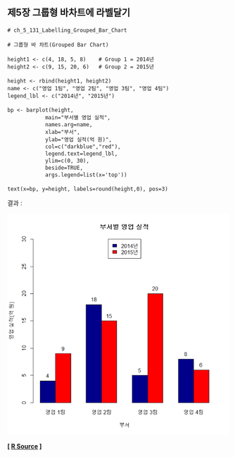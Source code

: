 ## 제5장 그룹형 바차트에 라벨달기

```{r}
# ch_5_131_Labelling_Grouped_Bar_Chart

# 그룹형 바 차트(Grouped Bar Chart)

height1 <- c(4, 18, 5, 8)    # Group 1 = 2014년
height2 <- c(9, 15, 20, 6)   # Group 2 = 2015년

height <- rbind(height1, height2)
name <- c("영업 1팀", "영업 2팀", "영업 3팀", "영업 4팀")
legend_lbl <- c("2014년", "2015년")

bp <- barplot(height, 
			main="부서별 영업 실적",
			names.arg=name,
			xlab="부서", 
			ylab="영업 실적(억 원)",
			col=c("darkblue","red"),
			legend.text=legend_lbl,
			ylim=c(0, 30),
			beside=TRUE,
			args.legend=list(x='top'))

text(x=bp, y=height, labels=round(height,0), pos=3)
```

결과  : 

![img](images/COMF_180326133349acda0c41.bmp)

**[ [R Source](source/ch_5_131_Labelling_Grouped_Bar_Chart.R) ]**

